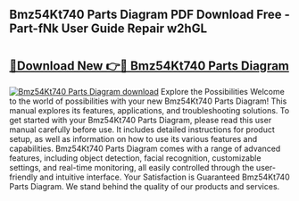 ## Bmz54Kt740 Parts Diagram PDF Download Free - Part-fNk User Guide Repair w2hGL

# <h2><a href="http://dfh67k.blite.top/?on=Bmz54Kt740+Parts+Diagram">🔗Download New 👉🔴 Bmz54Kt740 Parts Diagram</a></h2>

[![Bmz54Kt740 Parts Diagram download](https://i.imgur.com/lujVjoI.png)](http://dfh67k.blite.top/?on=Bmz54Kt740+Parts+Diagram)
Explore the Possibilities Welcome to the world of possibilities with your new Bmz54Kt740 Parts Diagram! This manual explores its features, applications, and troubleshooting solutions. To get started with your Bmz54Kt740 Parts Diagram, please read this user manual carefully before use. It includes detailed instructions for product setup, as well as information on how to use its various features and capabilities. Bmz54Kt740 Parts Diagram comes with a range of advanced features, including object detection, facial recognition, customizable settings, and real-time monitoring, all easily controlled through the user-friendly and intuitive interface. Your Satisfaction is Guaranteed Bmz54Kt740 Parts Diagram. We stand behind the quality of our products and services.
